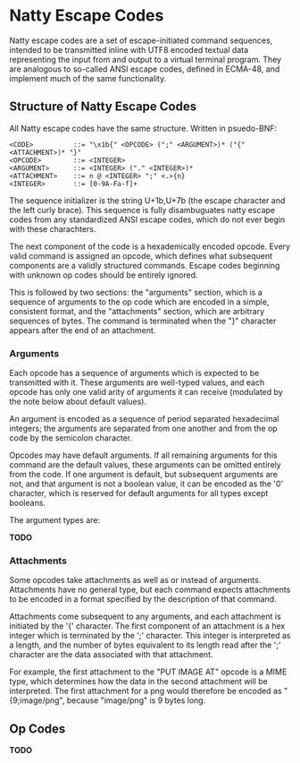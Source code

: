# Natty Escape Codes

Natty escape codes are a set of escape-initiated command sequences, intended
to be transmitted inline with UTF8 encoded textual data representing the input
from and output to a virtual terminal program. They are analogous to so-called
ANSI escape codes, defined in ECMA-48, and implement much of the same
functionality.

## Structure of Natty Escape Codes

All Natty escape codes have the same structure. Written in psuedo-BNF:

```
<CODE>          ::= "\x1b{" <OPCODE> (";" <ARGUMENT>)* ("{" <ATTACHMENT>)* "}"
<OPCODE>        ::= <INTEGER>
<ARGUMENT>      ::= <INTEGER> ("." <INTEGER>)*
<ATTACHMENT>    ::= n @ <INTEGER> ";" <.>{n}
<INTEGER>       ::= [0-9A-Fa-f]+
```

The sequence initializer is the string U+1b,U+7b (the escape character and the
left curly brace). This sequence is fully disambuguates natty escape codes from
any standardized ANSI escape codes, which do not ever begin with these
charachters.

The next component of the code is a hexademically encoded opcode. Every valid
command is assigned an opcode, which defines what subsequent components are
a validly structured commands. Escape codes beginning with unknown op codes
should be entirely ignored.

This is followed by two sections: the "arguments" section, which is a sequence
of arguments to the op code which are encoded in a simple, consistent format,
and the "attachments" section, which are arbitrary sequences of bytes. The
command is terminated when the "}" character appears after the end of an
attachment.

### Arguments

Each opcode has a sequence of arguments which is expected to be transmitted
with it. These arguments are well-typed values, and each opcode has only
one valid arity of arguments it can receive (modulated by the note below about
default values).

An argument is encoded as a sequence of period separated hexadecimal integers;
the arguments are separated from one another and from the op code by the
semicolon character.

Opcodes may have default arguments. If all remaining arguments for this
command are the default values, these arguments can be omitted entirely from
the code. If one argument is default, but subsequent arguments are not, and
that argument is not a boolean value, it can be encoded as the '0' character,
which is reserved for default arguments for all types except booleans.

The argument types are:

__TODO__

### Attachments

Some opcodes take attachments as well as or instead of arguments. Attachments
have no general type, but each command expects attachments to be encoded in
a format specified by the description of that command.

Attachments come subsequent to any arguments, and each attachment is initiated
by the '{' character. The first component of an attachment is a hex integer
which is terminated by the ';' character. This integer is interpreted as a
length, and the number of bytes equivalent to its length read after the ';'
character are the data associated with that attachment.

For example, the first attachment to the "PUT IMAGE AT" opcode is a MIME type,
which determines how the data in the second attachment will be interpreted.
The first attachment for a png would therefore be encoded as "{9;image/png",
because "image/png" is 9 bytes long.

## Op Codes

__TODO__
